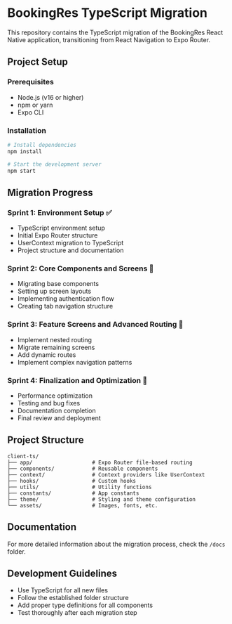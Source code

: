 # BookingRes TypeScript Migration

This repository contains the TypeScript migration of the BookingRes React Native application, transitioning from React Navigation to Expo Router.

## Project Setup

### Prerequisites
- Node.js (v16 or higher)
- npm or yarn
- Expo CLI

### Installation
```bash
# Install dependencies
npm install

# Start the development server
npm start
```

## Migration Progress

### Sprint 1: Environment Setup ✅
- TypeScript environment setup
- Initial Expo Router structure
- UserContext migration to TypeScript
- Project structure and documentation

### Sprint 2: Core Components and Screens 🔄
- Migrating base components
- Setting up screen layouts
- Implementing authentication flow
- Creating tab navigation structure

### Sprint 3: Feature Screens and Advanced Routing 📅
- Implement nested routing
- Migrate remaining screens
- Add dynamic routes
- Implement complex navigation patterns

### Sprint 4: Finalization and Optimization 📅
- Performance optimization
- Testing and bug fixes
- Documentation completion
- Final review and deployment

## Project Structure
```
client-ts/
├── app/                   # Expo Router file-based routing
├── components/            # Reusable components
├── context/               # Context providers like UserContext
├── hooks/                 # Custom hooks
├── utils/                 # Utility functions
├── constants/             # App constants
├── theme/                 # Styling and theme configuration
└── assets/                # Images, fonts, etc.
```

## Documentation
For more detailed information about the migration process, check the `/docs` folder.

## Development Guidelines
- Use TypeScript for all new files
- Follow the established folder structure
- Add proper type definitions for all components
- Test thoroughly after each migration step 

